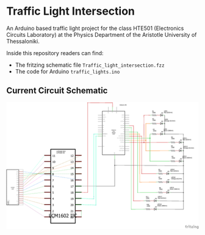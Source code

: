 # Traffic Light Intersection

An Arduino based traffic light project for the class HTE501 (Electronics Circuits Laboratory) at the Physics Department of the Aristotle University of Thessaloniki.

Inside this repository readers can find:

- The fritzing schematic file `Traffic_light_intersection.fzz`
- The code for Arduino `traffic_lights.ino`

## Current Circuit Schematic

![](./Traffic_light_intersection_schem.png)



